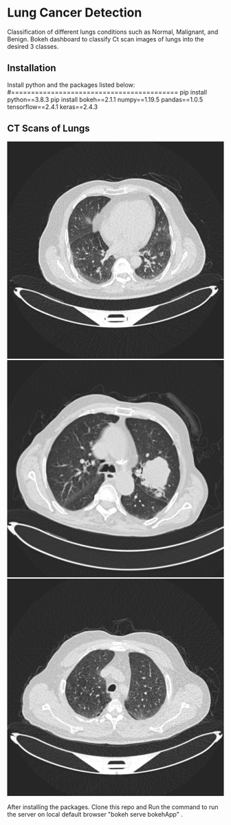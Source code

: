 # Lung Cancer Detection 
Classification of different lungs conditions such as Normal, Malignant, and Benign. Bokeh dashboard to classify Ct scan images of lungs into the desired 3 classes. 

## Installation
Install python and the packages listed below:
#==========================================
pip install python==3.8.3
pip install bokeh==2.1.1
numpy==1.19.5
pandas==1.0.5
tensorflow==2.4.1
keras==2.4.3


## CT Scans of Lungs
![Benign](Bengin_case.jpg)<br />
![Malignant](Malignant_case.jpg)<br />
![Normal](Normal_case.jpg)<br />

After installing the packages. Clone this repo and Run the command to run the server on local default browser "bokeh serve bokehApp" .


